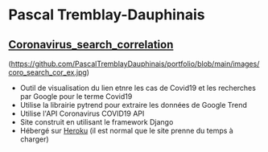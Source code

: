 # Pascal Tremblay-Dauphinais
## [Coronavirus_search_correlation](https://github.com/PascalTremblayDauphinais/Coronavirus_search_correlation)
(https://github.com/PascalTremblayDauphinais/portfolio/blob/main/images/coro_search_cor_ex.jpg)
- Outil de visualisation du lien etnre les cas de Covid19 et les recherches par Google pour le terme Covid19
- Utilise la librairie pytrend pour extraire les données de Google Trend
- Utilise l'API Coronavirus COVID19 API
- Site construit en utilisant le framework Django
- Hébergé sur [Heroku](https://coronavirus-search-correlation.herokuapp.com/) (il est normal que le site prenne du temps à charger)

